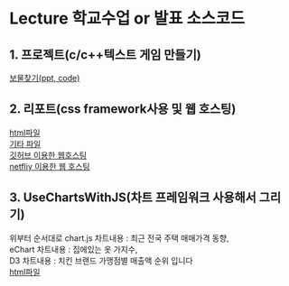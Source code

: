 # Lecture 학교수업 or 발표 소스코드 

## 1. 프로젝트(c/c++텍스트 게임 만들기)
[보물찾기(ppt, code)](https://github.com/2018130/Lecture/tree/main/Game/1012)

## 2. 리포트(css framework사용 및 웹 호스팅)
[html파일](https://github.com/2018130/Lecture/blob/main/index.html)  
[기타 파일](https://github.com/2018130/Lecture/tree/main/Game/css_framework)  
[깃허브 이용한 웹호스팅](https://2018130.github.io/Lecture/)  
[netfliy 이용한 웹 호스팅](https://sjy-cssframework.netlify.app/)  

## 3. UseChartsWithJS(차트 프레임워크 사용해서 그리기)  
위부터 순서대로 chart.js 차트내용 : 최근 전국 주택 매매가격 동향,  
eChart 차트내용 : 집에있는 옷 가지수,  
 D3 차트내용 : 치킨 브랜드 가맹점별 매출액 순위 입니다  
[html파일](https://github.com/2018130/Lecture/tree/main/Game/UseChartsWithJS-main)
